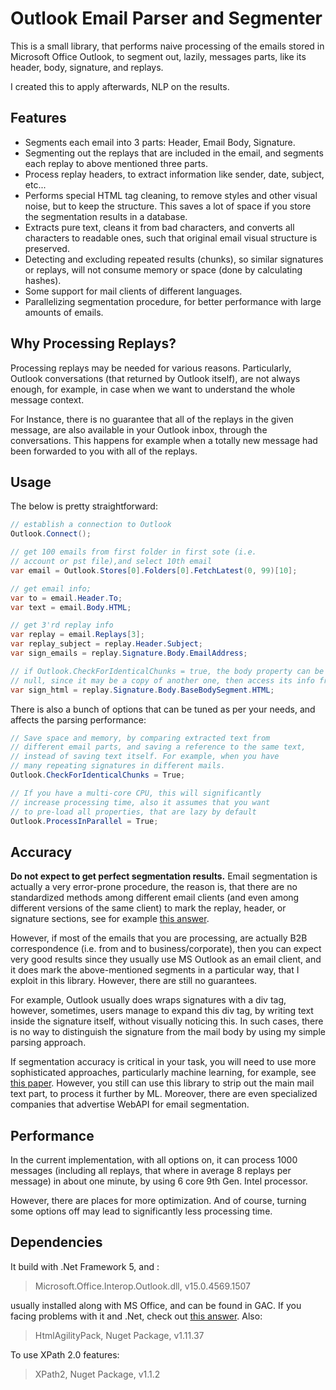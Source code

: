 # Outlook Email Parser and Segmenter

This is a small library, that performs naive processing of the emails stored in Microsoft Office Outlook, to segment out, lazily, messages parts, like its header, body, signature, and replays.

I created this to apply afterwards, NLP on the results.

## Features

- Segments each email into 3 parts: Header, Email Body, Signature.
- Segmenting out the replays that are included in the email, and segments each replay to above mentioned three parts.
- Process replay headers, to extract information like sender, date, subject, etc...
- Performs special HTML tag cleaning, to remove styles and other visual noise, but to keep the structure. This saves a lot of space if you store the segmentation results in a database.
- Extracts pure text, cleans it from bad characters, and converts all characters to readable ones, such that original email visual structure is preserved.
- Detecting and excluding repeated results (chunks), so similar signatures or replays, will not consume memory or space (done by calculating hashes).
- Some support for mail clients of different languages.
- Parallelizing segmentation procedure, for better performance with large amounts of emails.

## Why Processing Replays?

Processing replays may be needed for various reasons. Particularly, Outlook conversations (that returned by Outlook itself), are not always enough, for example, in case when we want to understand the whole message context.

For Instance, there is no guarantee that all of the replays in the given message, are also available in your Outlook inbox, through the conversations. This happens for example when a totally new message had been forwarded to you with all of the replays.

## Usage

The below is pretty straightforward:

```csharp
// establish a connection to Outlook
Outlook.Connect();

// get 100 emails from first folder in first sote (i.e. 
// account or pst file),and select 10th email
var email = Outlook.Stores[0].Folders[0].FetchLatest(0, 99)[10];

// get email info;
var to = email.Header.To;
var text = email.Body.HTML;

// get 3'rd replay info
var replay = email.Replays[3];
var replay_subject = replay.Header.Subject;
var sign_emails = replay.Signature.Body.EmailAddress;

// if Outlook.CheckForIdenticalChunks = true, the body property can be 
// null, since it may be a copy of another one, then access its info from:
var sign_html = replay.Signature.Body.BaseBodySegment.HTML;
```

There is also a bunch of options that can be tuned as per your needs, and affects the parsing performance:

```csharp
// Save space and memory, by comparing extracted text from
// different email parts, and saving a reference to the same text,
// instead of saving text itself. For example, when you have
// many repeating signatures in different mails.
Outlook.CheckForIdenticalChunks = True;

// If you have a multi-core CPU, this will significantly
// increase processing time, also it assumes that you want
// to pre-load all properties, that are lazy by default 
Outlook.ProcessInParallel = True;
```

## Accuracy

**Do not expect to get perfect segmentation results.** Email segmentation is actually a very error-prone procedure, the reason is, that there are no standardized methods among different email clients (and even among different versions of the same client) to mark the replay, header, or signature sections, see for example [this answer](https://stackoverflow.com/a/279417).

However, if most of the emails that you are processing, are actually B2B correspondence (i.e. from and to business/corporate), then you can expect very good results since they usually use MS Outlook as an email client, and it does mark the above-mentioned segments in a particular way, that I exploit in this library. However, there are still no guarantees.

For example, Outlook usually does wraps signatures with a div tag, however, sometimes, users manage to expand this div tag, by writing text inside the signature itself, without visually noticing this. In such cases, there is no way to distinguish the signature from the mail body by using my simple parsing approach.

If segmentation accuracy is critical in your task, you will need to use more sophisticated approaches, particularly machine learning, for example, see [this paper](https://www.cs.cmu.edu/~wcohen/postscript/email-2004.pdf). However, you still can use this library to strip out the main mail text part, to process it further by ML. Moreover, there are even specialized companies that advertise WebAPI for email segmentation.

## Performance

In the current implementation, with all options on, it can process 1000 messages (including all replays, that where in average 8 replays per message) in about one minute, by using 6 core 9th Gen. Intel processor.

However, there are places for more optimization. And of course, turning some options off may lead to significantly less processing time.

## Dependencies

It build with .Net Framework 5, and :

> Microsoft.Office.Interop.Outlook.dll, v15.0.4569.1507

 usually installed along with MS Office, and can be found in GAC. If you facing problems with it and .Net, check out [this answer](https://stackoverflow.com/questions/58130446/net-core-3-0-and-ms-office-interop). Also:

> HtmlAgilityPack, Nuget Package, v1.11.37

To use XPath 2.0 features:
> XPath2, Nuget Package, v1.1.2
